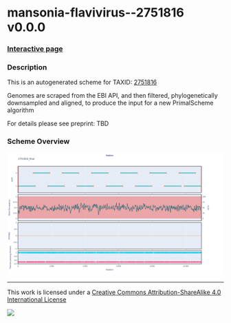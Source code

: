 # mansonia-flavivirus--2751816 v0.0.0

### [Interactive page](https://chrisgkent.github.io/schemes/mansonia-flavivirus--2751816-1000-v0.0.0)

### Description

This is an autogenerated scheme for TAXID: [2751816](https://www.ncbi.nlm.nih.gov/Taxonomy/Browser/wwwtax.cgi?mode=Info&id=2751816&lvl=3&lin=f&keep=1&srchmode=1&unlock)

Genomes are scraped from the EBI API, and then filtered, phylogenetically downsampled and aligned, to produce the input for a new PrimalScheme algorithm

For details please see preprint: TBD

### Scheme Overview

![Alt text](work/2751816_final.png '2751816_final.png')

------------------------------------------------------------------------

This work is licensed under a [Creative Commons Attribution-ShareAlike 4.0 International License](http://creativecommons.org/licenses/by-sa/4.0/) 

![](https://i.creativecommons.org/l/by-sa/4.0/88x31.png)